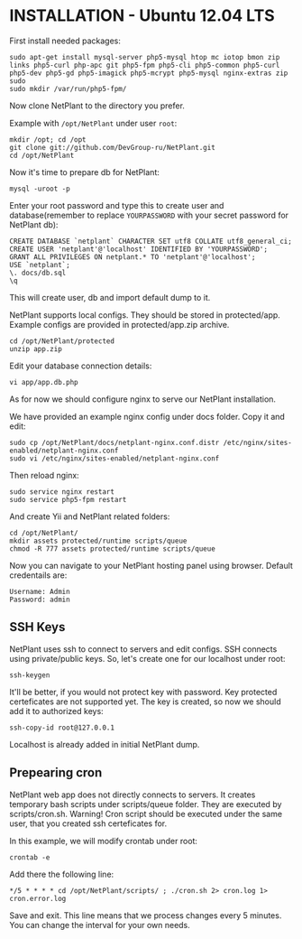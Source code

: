 INSTALLATION - Ubuntu 12.04 LTS
===============================

First install needed packages:

	sudo apt-get install mysql-server php5-mysql htop mc iotop bmon zip links php5-curl php-apc git php5-fpm php5-cli php5-common php5-curl php5-dev php5-gd php5-imagick php5-mcrypt php5-mysql nginx-extras zip sudo
	sudo mkdir /var/run/php5-fpm/

Now clone NetPlant to the directory you prefer.

Example with `/opt/NetPlant` under user `root`:

	mkdir /opt; cd /opt
	git clone git://github.com/DevGroup-ru/NetPlant.git
	cd /opt/NetPlant

Now it's time to prepare db for NetPlant:

	mysql -uroot -p

Enter your root password and type this to create user and database(remember to replace `YOURPASSWORD` with your secret password for NetPlant db):
	
	CREATE DATABASE `netplant` CHARACTER SET utf8 COLLATE utf8_general_ci;
	CREATE USER 'netplant'@'localhost' IDENTIFIED BY 'YOURPASSWORD';
	GRANT ALL PRIVILEGES ON netplant.* TO 'netplant'@'localhost';
	USE `netplant`;
	\. docs/db.sql
	\q

This will create user, db and import default dump to it.

NetPlant supports local configs. They should be stored in protected/app.
Example configs are provided in protected/app.zip archive.

	cd /opt/NetPlant/protected
	unzip app.zip

Edit your database connection details:
	
	vi app/app.db.php

As for now we should configure nginx to serve our NetPlant installation.

We have provided an example nginx config under docs folder. Copy it and edit:

	sudo cp /opt/NetPlant/docs/netplant-nginx.conf.distr /etc/nginx/sites-enabled/netplant-nginx.conf
	sudo vi /etc/nginx/sites-enabled/netplant-nginx.conf

Then reload nginx:

	sudo service nginx restart
	sudo service php5-fpm restart

And create Yii and NetPlant related folders:

	cd /opt/NetPlant/
	mkdir assets protected/runtime scripts/queue
	chmod -R 777 assets protected/runtime scripts/queue

Now you can navigate to your NetPlant hosting panel using browser.
Default credentails are:

	Username: Admin
	Password: admin

## SSH Keys

NetPlant uses ssh to connect to servers and edit configs.
SSH connects using private/public keys.
So, let's create one for our localhost under root:

	ssh-keygen

It'll be better, if you would not protect key with password. Key protected certeficates are not supported yet.
The key is created, so now we should add it to authorized keys:

	ssh-copy-id root@127.0.0.1

Localhost is already added in initial NetPlant dump.

## Prepearing cron

NetPlant web app does not directly connects to servers.
It creates temporary bash scripts under scripts/queue folder.
They are executed by scripts/cron.sh.
Warning! Cron script should be executed under the same user, that you created ssh certeficates for.

In this example, we will modify crontab under root:

	crontab -e

Add there the following line:

	*/5 * * * * cd /opt/NetPlant/scripts/ ; ./cron.sh 2> cron.log 1> cron.error.log

Save and exit. This line means that we process changes every 5 minutes. You can change the interval for your own needs.